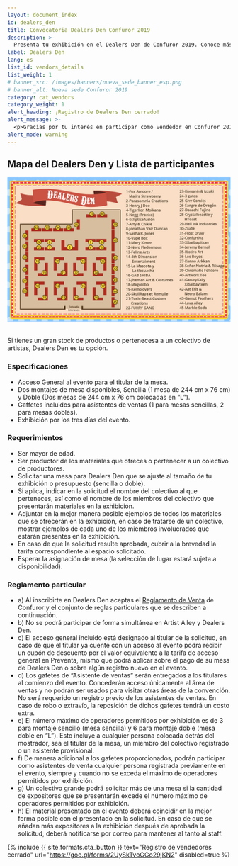 ```yaml
---
layout: document_index
id: dealers_den
title: Convocatoria Dealers Den Confuror 2019
description: >-
  Presenta tu exhibición en el Dealers Den de Confuror 2019. Conoce más detalles aquí.
label: Dealers Den
lang: es
list_id: vendors_details
list_weight: 1
# banner_src: /images/banners/nueva_sede_banner_esp.png
# banner_alt: Nueva sede Confuror 2019
category: cat_vendors
category_weight: 1
alert_heading: ¡Registro de Dealers Den cerrado!
alert_message: >-
  <p>Gracias por tu interés en participar como vendedor en Confuror 2019. Consulta en esta página el set de Artistas y Colectivos que estarán en el Dealers Den. Para cualquier aclaración, comunicate a <a href="mailto:vidafur.reg@gmail.com">vidafur.reg@gmail.com</a></p>
alert_mode: warning
---
```


## Mapa del Dealers Den y Lista de participantes

<div class="container">
  <a href="/images/pictures/dealersden_web.jpg" data-featherlight="image">
    <img class="img-fluid" src="/images/pictures/dealersden_web.jpg" alt="Confuror 2019 - Dealers Den map">
  </a>
</div>
<br>

Si tienes un gran stock de productos o pertenecesa a un colectivo de artistas, Dealers Den es tu opción.

### Especificaciones

- Acceso General al evento para el titular de la mesa.
- Dos montajes de mesa disponibles, Sencilla (1 mesa de 244 cm x 76 cm) y Doble (Dos mesas de 244 cm x 76 cm colocadas en “L”).
- Gaffetes incluidos para asistentes de ventas (1 para mesas sencillas, 2 para mesas dobles).
- Exhibición por los tres días del evento.


### Requerimientos

- Ser mayor de edad.
- Ser productor de los materiales que ofreces o pertenecer a un colectivo de productores.
- Solicitar una mesa para Dealers Den que se ajuste al tamaño de tu exhibición o presupuesto (sencilla o doble).
- Si aplica, indicar en la solicitud el nombre del colectivo al que perteneces, así como el nombre de los miembros del colectivo que presentarán materiales en la exhibición.
- Adjuntar en la mejor manera posible ejemplos de todos los materiales que se ofrecerán en la exhibición, en caso de tratarse de un colectivo, mostrar ejemplos de cada uno de los miembros involucrados que estarán presentes en la exhibición.
- En caso de que la solicitud resulte aprobada, cubrir a la brevedad la tarifa correspondiente al espacio solicitado.
- Esperar la asignación de mesa (la selección de lugar estará sujeta a disponibilidad).

### Reglamento particular
- a) Al inscribirte en Dealers Den aceptas el [Reglamento de Venta](/es/acerca_de/ventas/) de Confuror y el conjunto de reglas particulares que se describen a continuación.
- b) No se podrá participar de forma simultánea en Artist Alley y Dealers Den.
- c) El acceso general incluido está designado al titular de la solicitud, en caso de que el titular ya cuente con un acceso al evento podrá recibir un cupón de descuento por el valor equivalente a la tarifa de acceso general en Preventa, mismo que podrá aplicar sobre el pago de su mesa de Dealers Den o sobre algún registro nuevo en el evento.
- d) Los gafetes de “Asistente de ventas” serán entregados a los titulares al comienzo del evento. Concederán acceso únicamente al área de ventas y no podrán ser usados para visitar otras áreas de la convención. No será requerido un registro previo de los asistentes de ventas. En caso de robo o extravío, la reposición de dichos gafetes tendrá un costo extra.
- e) El número máximo de operadores permitidos por exhibición es de 3 para montaje sencillo (mesa sencilla) y 6 para montaje doble (mesa doble en “L”). Esto incluye a cualquier persona colocada detrás del mostrador, sea el titular de la mesa, un miembro del colectivo registrado o un asistente provisional.
- f) De manera adicional a los gafetes proporcionados, podrán participar como asistentes de venta cualquier persona registrada previamente en el evento, siempre y cuando no se exceda el máximo de operadores permitidos por exhibición. 
- g) Un colectivo grande podrá solicitar más de una mesa si la cantidad de expositores que se presentarán excede el número máximo de operadores permitidos por exhibición.
- h) El material presentado en el evento deberá coincidir en la mejor forma posible con el presentado en la solicitud. En caso de que se añadan más expositores a la exhibición después de aprobada la solicitud, deberá notificarse por correo para mantener al tanto al staff.

{%
  include {{ site.formats.cta_button }}
  text="Registro de vendedores cerrado"
  url="https://goo.gl/forms/2UySkTvoGGo29jKN2"
  disabled=true
%}